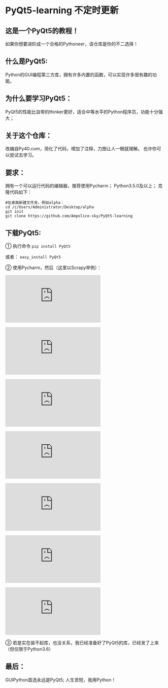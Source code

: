 # PyQt5-learning 不定时更新

## 这是一个PyQt5的教程！
如果你想要进阶成一个合格的Pythoneer，该仓库是你的不二选择！

## 什么是PyQt5:
Python的GUI编程第三方库，拥有许多内置的函数，可以实现许多很有趣的功能。

## 为什么要学习PyQt5：
PyQt5的性能比自带的thinker更好，适合中等水平的Python程序员，功能十分强大；

## 关于这个仓库：
改编自Py40.com，简化了代码，增加了注释，力图让人一眼就理解。
也许你可以尝试去学习。

## 要求：
拥有一个可以运行代码的编辑器，推荐使用Pycharm；
Python3.5.0及以上；
克隆代码如下：
```
#在桌面新建文件夹，例如alpha：
cd /c/Users/Administrator/Desktop/alpha
git init
git clone https://github.com/Ampolice-sky/PyQt5-learning
```
## 下载PyQt5:
① 执行命令
    ```
    pip install PyQt5
    ```

或者：
    ```
    easy_install PyQt5
    ```

② 使用Pycharm，然后（这里以Scrapy举例）：

![Markdown](https://jingyan.baidu.com/album/37bce2beddaa115002f3a284.html?picindex=2)

![Markdown](https://jingyan.baidu.com/album/37bce2beddaa115002f3a284.html?picindex=3)

![Markdown](https://jingyan.baidu.com/album/37bce2beddaa115002f3a284.html?picindex=4)

![Markdown](https://jingyan.baidu.com/album/37bce2beddaa115002f3a284.html?picindex=5)

![Markdown](https://jingyan.baidu.com/album/37bce2beddaa115002f3a284.html?picindex=6)

![Markdown](https://jingyan.baidu.com/album/37bce2beddaa115002f3a284.html?picindex=7)

![Markdown](https://jingyan.baidu.com/album/37bce2beddaa115002f3a284.html?picindex=8)

③ 若是实在装不起库，也没关系，我已经准备好了PyQt5的库，已经发了上来（但仅限于Python3.6）

## 最后：
GUIPython首选永远是PyQt5;
人生苦短，我用Python！
